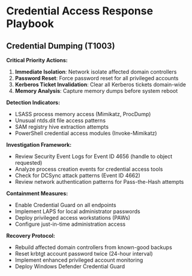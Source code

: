 # Credential Access Response Playbook

## Credential Dumping (T1003)

**Critical Priority Actions:**
1. **Immediate Isolation**: Network isolate affected domain controllers
2. **Password Reset**: Force password reset for all privileged accounts
3. **Kerberos Ticket Invalidation**: Clear all Kerberos tickets domain-wide
4. **Memory Analysis**: Capture memory dumps before system reboot

**Detection Indicators:**
- LSASS process memory access (Mimikatz, ProcDump)
- Unusual ntds.dit file access patterns
- SAM registry hive extraction attempts
- PowerShell credential access modules (Invoke-Mimikatz)

**Investigation Framework:**
- Review Security Event Logs for Event ID 4656 (handle to object requested)
- Analyze process creation events for credential access tools
- Check for DCSync attack patterns (Event ID 4662)
- Review network authentication patterns for Pass-the-Hash attempts

**Containment Measures:**
- Enable Credential Guard on all endpoints
- Implement LAPS for local administrator passwords
- Deploy privileged access workstations (PAWs)
- Configure just-in-time administration access

**Recovery Protocol:**
- Rebuild affected domain controllers from known-good backups
- Reset krbtgt account password twice (24-hour interval)
- Implement enhanced privileged account monitoring
- Deploy Windows Defender Credential Guard